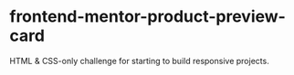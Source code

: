 # frontend-mentor-product-preview-card
HTML &amp; CSS-only challenge for starting to build responsive projects.
